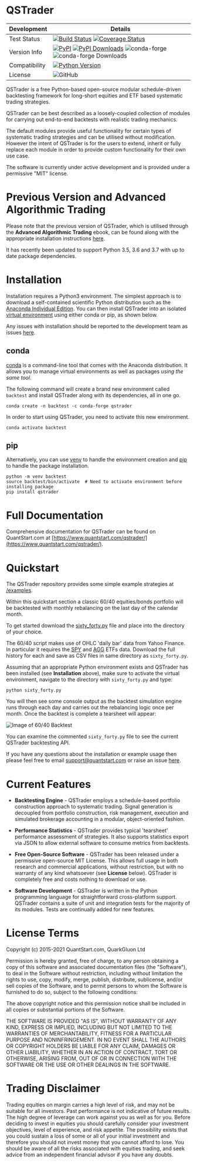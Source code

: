# QSTrader

| Development   | Details       |
| ------------- | ------------- |
| Test Status   | [![Build Status](https://img.shields.io/travis/mhallsmoore/qstrader?label=TravisCI&style=flat-square)](https://travis-ci.org/mhallsmoore/qstrader) [![Coverage Status](https://img.shields.io/coveralls/github/mhallsmoore/qstrader?style=flat-square&label=Coverage)](https://coveralls.io/github/mhallsmoore/qstrader?branch=master) |
| Version Info  | [![PyPI](https://img.shields.io/pypi/v/qstrader?style=flat-square&label=PyPI&color=blue)](https://pypi.org/project/qstrader) [![PyPI Downloads](https://img.shields.io/pypi/dm/qstrader?style=flat-square&label=PyPI%20Downloads)](https://pypi.org/project/qstrader) ![conda-forge](https://img.shields.io/conda/vn/conda-forge/qstrader) ![conda-forge Downloads](https://img.shields.io/conda/dn/conda-forge/qstrader?label=conda-forge%20Downloads) |
| Compatibility | [![Python Version](https://img.shields.io/pypi/pyversions/qstrader?style=flat-square&label=Python%20Versions)](https://pypi.org/project/qstrader) |
| License       | ![GitHub](https://img.shields.io/github/license/mhallsmoore/qstrader?style=flat-square&label=License) |

QSTrader is a free Python-based open-source modular schedule-driven backtesting framework for long-short equities and ETF based systematic trading strategies.

QSTrader can be best described as a loosely-coupled collection of modules for carrying out end-to-end backtests with realistic trading mechanics.

The default modules provide useful functionality for certain types of systematic trading strategies and can be utilised without modification. However the intent of QSTrader is for the users to extend, inherit or fully replace each module in order to provide custom functionality for their own use case.

The software is currently under active development and is provided under a permissive "MIT" license.

# Previous Version and Advanced Algorithmic Trading

Please note that the previous version of QSTrader, which is utilised through the **Advanced Algorithmic Trading** ebook, can be found along with the appropriate installation instructions [here](https://github.com/mhallsmoore/qstrader/tree/advanced-algorithmic-trading).

It has recently been updated to support Python 3.5, 3.6 and 3.7 with up to date package dependencies.

# Installation

Installation requires a Python3 environment. The simplest approach is to download a self-contained scientific Python distribution such as the [Anaconda Individual Edition](https://www.anaconda.com/products/individual#Downloads). You can then install QSTrader into an isolated [virtual environment](https://docs.python.org/3/tutorial/venv.html#virtual-environments-and-packages) using either conda or pip, as shown below.

Any issues with installation should be reported to the development team as issues [here](https://github.com/mhallsmoore/qstrader/issues).

## conda

[conda](https://docs.conda.io/projects/conda/en/latest/) is a command-line tool that comes with the Anaconda distribution. It allows you to manage virtual environments as well as packages _using the same tool_.

The following command will create a brand new environment called `backtest` and install QSTrader along with its dependencies, all in one go.

```
conda create -n backtest -c conda-forge qstrader
```

In order to start using QSTrader, you need to activate this new environment.

```
conda activate backtest
```

## pip

Alternatively, you can use [venv](https://docs.python.org/3/tutorial/venv.html#creating-virtual-environments) to handle the environment creation and [pip](https://docs.python.org/3/tutorial/venv.html#managing-packages-with-pip) to handle the package installation.

```
python -m venv backtest
source backtest/bin/activate  # Need to activate environment before installing package
pip install qstrader
```

# Full Documentation

Comprehensive documentation for QSTrader can be found on QuantStart.com at [https://www.quantstart.com/qstrader/](https://www.quantstart.com/qstrader/).

# Quickstart

The QSTrader repository provides some simple example strategies at [/examples](https://github.com/mhallsmoore/qstrader/tree/master/examples).

Within this quickstart section a classic 60/40 equities/bonds portfolio will be backtested with monthly rebalancing on the last day of the calendar month.

To get started download the [sixty_forty.py](https://github.com/mhallsmoore/qstrader/blob/master/examples/sixty_forty.py) file and place into the directory of your choice.

The 60/40 script makes use of OHLC 'daily bar' data from Yahoo Finance. In particular it requires the [SPY](https://finance.yahoo.com/quote/SPY/history?p=SPY) and [AGG](https://finance.yahoo.com/quote/AGG/history?p=AGG) ETFs data. Download the full history for each and save as CSV files in same directory as ``sixty_forty.py``.

Assuming that an appropriate Python environment exists and QSTrader has been installed (see **Installation** above), make sure to activate the virtual environment, navigate to the directory with ``sixty_forty.py`` and type:

```
python sixty_forty.py
```

You will then see some console output as the backtest simulation engine runs through each day and carries out the rebalancing logic once per month. Once the backtest is complete a tearsheet will appear:

![Image of 60/40 Backtest](https://quantstartmedia.s3.amazonaws.com/images/qstrader_sixty_forty_backtest.png)

You can examine the commented ``sixty_forty.py`` file to see the current QSTrader backtesting API.

If you have any questions about the installation or example usage then please feel free to email [support@quantstart.com](mailto:support@quantstart.com) or raise an issue [here](https://github.com/mhallsmoore/qstrader/issues).

# Current Features

* **Backtesting Engine** - QSTrader employs a schedule-based portfolio construction approach to systematic trading. Signal generation is decoupled from portfolio construction, risk management, execution and simulated brokerage accounting in a modular, object-oriented fashion.

* **Performance Statistics** - QSTrader provides typical 'tearsheet' performance assessment of strategies. It also supports statistics export via JSON to allow external software to consume metrics from backtests.

* **Free Open-Source Software** - QSTrader has been released under a permissive open-source MIT License. This allows full usage in both research and commercial applications, without restriction, but with no warranty of any kind whatsoever (see **License** below). QSTrader is completely free and costs nothing to download or use.

* **Software Development** - QSTrader is written in the Python programming language for straightforward cross-platform support. QSTrader contains a suite of unit and integration tests for the majority of its modules. Tests are continually added for new features.

# License Terms

Copyright (c) 2015-2021 QuantStart.com, QuarkGluon Ltd

Permission is hereby granted, free of charge, to any person obtaining a copy of this software and associated documentation files (the "Software"), to deal in the Software without restriction, including without limitation the rights to use, copy, modify, merge, publish, distribute, sublicense, and/or sell copies of the Software, and to permit persons to whom the Software is furnished to do so, subject to the following conditions:

The above copyright notice and this permission notice shall be included in all copies or substantial portions of the Software.

THE SOFTWARE IS PROVIDED "AS IS", WITHOUT WARRANTY OF ANY KIND, EXPRESS OR IMPLIED, INCLUDING BUT NOT LIMITED TO THE WARRANTIES OF MERCHANTABILITY, FITNESS FOR A PARTICULAR PURPOSE AND NONINFRINGEMENT. IN NO EVENT SHALL THE AUTHORS OR COPYRIGHT HOLDERS BE LIABLE FOR ANY CLAIM, DAMAGES OR OTHER LIABILITY, WHETHER IN AN ACTION OF CONTRACT, TORT OR OTHERWISE, ARISING FROM, OUT OF OR IN CONNECTION WITH THE SOFTWARE OR THE USE OR OTHER DEALINGS IN THE SOFTWARE.

# Trading Disclaimer

Trading equities on margin carries a high level of risk, and may not be suitable for all investors. Past performance is not indicative of future results. The high degree of leverage can work against you as well as for you. Before deciding to invest in equities you should carefully consider your investment objectives, level of experience, and risk appetite. The possibility exists that you could sustain a loss of some or all of your initial investment and therefore you should not invest money that you cannot afford to lose. You should be aware of all the risks associated with equities trading, and seek advice from an independent financial advisor if you have any doubts.
